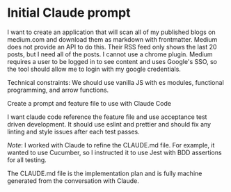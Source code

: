 # Initial Claude prompt

I want to create an application that will scan all of my published blogs on medium.com and download them as markdown
with frontmatter. Medium does not provide an API to do this. Their RSS feed only shows the last 20 posts, but I need all
of the posts. I cannot use a chrome plugin. Medium requires a user to be logged in to see content and uses Google's SSO,
so the tool should allow me to login with my google credentials.

Technical constraints:
We should use vanilla JS with es modules, functional programming, and arrow functions.

Create a prompt and feature file to use with Claude Code

I want claude code reference the feature file and use acceptance test driven development.
It should use eslint and prettier and should fix any linting and style issues after each test passes.

*Note*: I worked with Claude to refine the CLAUDE.md file. For example, it wanted to use Cucumber, so I instructed it to
use Jest with BDD assertions for all testing.

The CLAUDE.md file is the implementation plan and is fully machine generated from the conversation with Claude.
